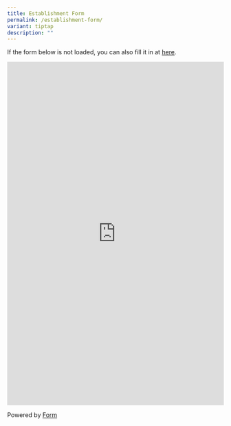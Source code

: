 ```yaml
---
title: Establishment Form
permalink: /establishment-form/
variant: tiptap
description: ""
---
```

<p>If the form below is not loaded, you can also fill it in at <a href="https://form.gov.sg/66ea47a2bceb91d819869cdc" rel="noopener noreferrer nofollow" target="_blank">here</a>.</p>
<div class="iframe-wrapper">
<iframe style="width: 100%; height: 800px" allowfullscreen="true" frameborder="0" src="https://form.gov.sg/66ea47a2bceb91d819869cdc"></iframe>
</div>
<p>Powered by <a href="https://form.gov.sg" rel="noopener noreferrer nofollow" target="_blank">Form</a>
</p>